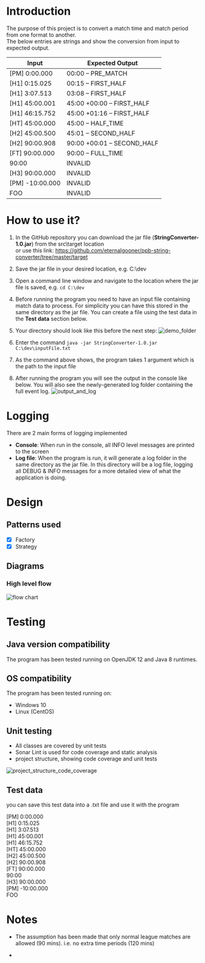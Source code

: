# Introduction
The purpose of this project is to convert a match time and match period from one format to another.\
The below entries are strings and show the conversion from input to expected output.

| Input      | Expected Output |
| ----------- | ----------- |
| [PM] 0:00.000      | 00:00 – PRE_MATCH       |
| [H1] 0:15.025   | 00:15 – FIRST_HALF        |
| [H1] 3:07.513   | 03:08 – FIRST_HALF        |
| [H1] 45:00.001   | 45:00 +00:00 – FIRST_HALF        |
| [H1] 46:15.752   | 45:00 +01:16 – FIRST_HALF        |
| [HT] 45:00.000   | 45:00 – HALF_TIME       |
| [H2] 45:00.500   | 45:01 – SECOND_HALF        |
| [H2] 90:00.908   | 90:00 +00:01 – SECOND_HALF       |
| [FT] 90:00.000   | 90:00 – FULL_TIME       |
| 90:00   | INVALID        |
| [H3] 90:00.000   | INVALID        |
| [PM] -10:00.000   | INVALID        |
| FOO   | INVALID        |

# How to use it?
1. In the GitHub repository you can download the jar file (**StringConverter-1.0.jar**) from the src\target location \
or use this link: https://github.com/eternalgooner/ppb-string-converter/tree/master/target

2. Save the jar file in your desired location, e.g. C:\dev

3. Open a command line window and navigate to the location where the jar file is saved, e.g. `cd C:\dev`

4. Before running the program you need to have an input file containing match data to process. For simplicity you can have this stored in the same directory as the jar file. You can create a file using the test data in the **Test data** section below.

5. Your directory should look like this before the next step:
![demo_folder](images/demo_folder.PNG)

6. Enter the command `java -jar StringConverter-1.0.jar C:\dev\inputFile.txt`

7. As the command above shows, the program takes 1 argument which is the path to the input file

8. After running the program you will see the output in the console like below. You will also see the newly-generated log folder containing the full event log.
![output_and_log](images/screen_output_and_log_folder.PNG)

# Logging
There are 2 main forms of logging implemented
- **Console**: When run in the console, all INFO level messages are printed to the screen
- **Log file**: When the program is run, it will generate a log folder in the same directory as the jar file. In this directory will be a log file, logging all DEBUG & INFO messages for a more detailed view of what the application is doing. 

# Design 
## Patterns used
- [x] Factory
- [x] Strategy
## Diagrams
### High level flow

![flow chart](images/high_level_flow.PNG)

# Testing
## Java version compatibility
The program has been tested running on OpenJDK 12 and Java 8 runtimes.

## OS compatibility
The program has been tested running on:
- Windows 10
- Linux (CentOS)

## Unit testing
- All classes are covered by unit tests
- Sonar Lint is used for code coverage and static analysis
- project structure, showing code coverage and unit tests

![project_structure_code_coverage](images/project_structure_code_coverage.PNG)


## Test data
you can save this test data into a .txt file and use it with the program

[PM] 0:00.000\
[H1] 0:15.025\
[H1] 3:07.513\
[H1] 45:00.001\
[H1] 46:15.752\
[HT] 45:00.000\
[H2] 45:00.500\
[H2] 90:00.908\
[FT] 90:00.000\
90:00\
[H3] 90:00.000\
[PM] -10:00.000\
FOO

# Notes
- The assumption has been made that only normal league matches are allowed (90 mins). i.e. no extra time periods (120 mins)

- 